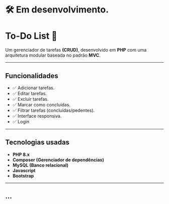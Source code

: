 # 🛠️ Em desenvolvimento.

# To-Do List 📝

Um gerenciador de tarefas **(CRUD)**, desenvolvido em **PHP** com uma arquitetura modular baseada no padrão **MVC**.

---

## Funcionalidades

- ✅ Adicionar tarefas.
- ✅ Editar tarefas.
- ✅ Excluir tarefas.
- ✅ Marcar como concluídas.
- ✅ Filtrar tarefas (concluídas/pedentes).
- ✅ Interface responsiva.
- ✅ Login

---

## Tecnologias usadas
- **PHP 8.x**
- **Composer (Gerenciador de dependências)**
- **MySQL (Banco relacional)**
- **Javascript**
- **Bootstrap**

---

## ...